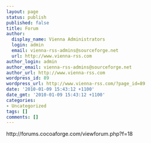 ```yaml
---
layout: page
status: publish
published: false
title: Forum
author:
  display_name: Vienna Administrators
  login: admin
  email: vienna-rss-admins@sourceforge.net
  url: http://www.vienna-rss.com
author_login: admin
author_email: vienna-rss-admins@sourceforge.net
author_url: http://www.vienna-rss.com
wordpress_id: 89
wordpress_url: http://www.vienna-rss.com/?page_id=89
date: '2010-01-09 15:43:12 +1100'
date_gmt: '2010-01-09 15:43:12 +1100'
categories:
- Uncategorized
tags: []
comments: []
---
```

<p>http://forums.cocoaforge.com/viewforum.php?f=18</p>
